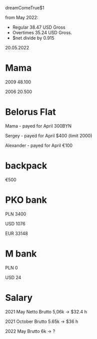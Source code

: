 
dreamComeTrue$1

from May 2022:
* Regular 38.47 USD Gross 
* Overtimes 35.24 USD Gross. 
* $net divide by 0.915

20.05.2022

# Mama 

 2009 48.100

 2006 20.500 
 
# Belorus Flat
 Mama - payed for April 300BYN

 Sergey - payed for April $400 (limit 2000)
 
 Alexander - payed for April €100 

# backpack

€500
 
# PKO bank
 
 PLN 3400
 
 USD 1076
 
 EUR 33148
 
# M bank

PLN 0

USD 24

# Salary 

2021 May Netto Brutto 5,06k -> $32.4 h

2021 October Brutto 5.65k -> $36 h

2022 May Brutto 6k -> ?




